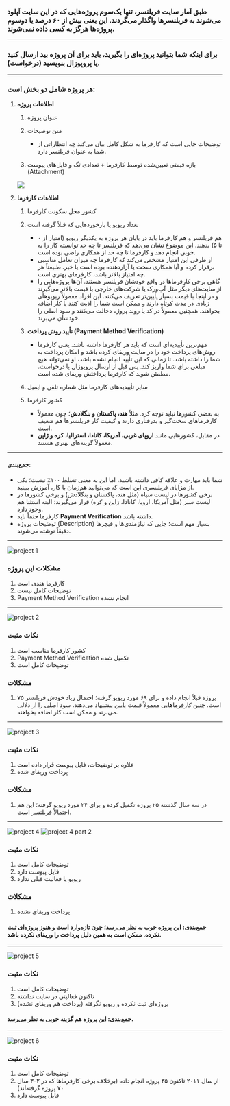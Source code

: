 ### طبق آمار سایت فریلنسر، تنها یک‌سوم پروژه‌هایی که در این سایت آپلود می‌شوند به فریلنسرها واگذار می‌گردند. این یعنی بیش از ۶۰ درصد یا دو‌سوم پروژه‌ها هرگز به کسی داده نمی‌شوند.

---

### برای اینکه شما بتوانید پروژه‌ای را بگیرید، باید برای آن پروژه **بید** ارسال کنید یا **پروپوزال** بنویسید (درخواست).

---

### هر پروژه شامل دو بخش است:

1. **اطلاعات پروژه**

   1. عنوان پروژه
   2. متن توضیحات

      * توضیحات جایی است که کارفرما به شکل کامل بیان می‌کند چه انتظاراتی از شما به عنوان فریلنسر دارد.
   3. بازه قیمتی تعیین‌شده توسط کارفرما + تعدادی تگ و فایل‌های پیوست (Attachment)

   <img src="./public/E1/E1/0.png">

2. **اطلاعات کارفرما**

   1. کشور محل سکونت کارفرما
   2. تعداد ریویو یا بازخوردهایی که قبلاً گرفته است

      * هم فریلنسر و هم کارفرما باید در پایان هر پروژه به یکدیگر ریویو (امتیاز از ۰ تا ۵) بدهند. این موضوع نشان می‌دهد که فریلنسر تا چه حد توانسته کار را به خوبی انجام دهد و کارفرما تا چه حد از همکاری راضی بوده است.
      * از طرفی این امتیاز مشخص می‌کند که کارفرما چه میزان تعامل مناسبی برقرار کرده و آیا همکاری سخت یا آزاردهنده بوده است یا خیر. طبیعتاً هر چه امتیاز بالاتر باشد، کارفرمای بهتری است.
      * گاهی برخی کارفرماها در واقع خودشان فریلنسر هستند. آن‌ها پروژه‌هایی را از سایت‌های دیگر مثل آپ‌ورک یا شرکت‌های خارجی با قیمت بالاتر می‌گیرند و در اینجا با قیمت بسیار پایین‌تر تعریف می‌کنند. این افراد معمولاً ریویوهای زیادی در مدت کوتاه دارند و ممکن است شما را اذیت کنند یا کار اضافه بخواهند. همچنین معمولاً در کد یا روند پروژه دخالت می‌کنند و سود اصلی را خودشان می‌برند.
   3. **تأیید روش پرداخت (Payment Method Verification)**

      * مهم‌ترین تأییدیه‌ای است که باید هر کارفرما داشته باشد. یعنی کارفرما روش‌های پرداخت خود را در سایت وریفای کرده باشد و امکان پرداخت به شما را داشته باشد. تا زمانی که این تأیید انجام نشده باشد، او نمی‌تواند هیچ مبلغی برای شما واریز کند. پس قبل از ارسال پروپوزال یا درخواست، مطمئن شوید که کارفرما پرداختش وریفای شده است.
   4. سایر تأییدیه‌های کارفرما مثل شماره تلفن و ایمیل
   5. کشور کارفرما

      * به بعضی کشورها نباید توجه کرد. مثلاً **هند، پاکستان و بنگلادش**؛ چون معمولاً کارفرماهای سخت‌گیر و بدرفتاری دارند و کیفیت کار فریلنسرها هم ضعیف است.
      * در مقابل، کشورهایی مانند **اروپای غربی، آمریکا، کانادا، استرالیا، کره و ژاپن** معمولاً گزینه‌های بهتری هستند.

---

#### جمع‌بندی:

* شما باید مهارت و علاقه کافی داشته باشید، اما این به معنی تسلط ۱۰۰٪ نیست؛ یکی از مزایای فریلنسری این است که می‌توانید هم‌زمان با کار، آموزش ببینید.
* برخی کشورها در لیست سیاه (مثل هند، پاکستان و بنگلادش) و برخی کشورها در لیست سبز (مثل آمریکا، اروپا، کانادا، ژاپن و کره) قرار می‌گیرند؛ البته استثنا هم وجود دارد.
* کارفرما حتماً باید **Payment Verification** داشته باشد.
* توضیحات پروژه (Description) بسیار مهم است؛ جایی که نیازمندی‌ها و فیچرها دقیقاً نوشته می‌شوند.

---

<img src="./public/E1/1.png" alt="project 1">

### مشکلات این پروژه

1. کارفرما هندی است
2. توضیحات کامل نیست
3. Payment Method Verification انجام نشده

---

<img src="./public/E1/2.png" alt="project 2">

### نکات مثبت

1. کشور کارفرما مناسب است
2. Payment Method Verification تکمیل شده
3. توضیحات کامل است

### مشکلات

1. ۷۵ پروژه قبلاً انجام داده و برای ۶۹ مورد ریویو گرفته؛ احتمال زیاد خودش فریلنسر است. چنین کارفرماهایی معمولاً قیمت پایین پیشنهاد می‌دهند، سود اصلی را از دلالی می‌برند و ممکن است کار اضافه بخواهند.

---

<img src="./public/E1/3.png" alt="project 3">

### نکات مثبت

1. علاوه بر توضیحات، فایل پیوست قرار داده است
2. پرداخت وریفای شده

### مشکلات

1. در سه سال گذشته ۲۵ پروژه تکمیل کرده و برای ۲۴ مورد ریویو گرفته؛ این هم احتمالاً فریلنسر است.

---

<img src="./public/E1/4.png" alt="project 4">  
<img src="./public/E1/4.1.png" alt="project 4 part 2">

### نکات مثبت

1. توضیحات کامل است
2. فایل پیوست دارد
3. ریویو یا فعالیت قبلی ندارد

### مشکلات

1. پرداخت وریفای نشده

#### جمع‌بندی: این پروژه خوب به نظر می‌رسد؛ چون تازه‌وارد است و هنوز پروژه‌ای ثبت نکرده. ممکن است به همین دلیل پرداخت را وریفای نکرده باشد.

---

<img src="./public/E1/5.png" alt="project 5">

### نکات مثبت

1. توضیحات کامل است
2. تاکنون فعالیتی در سایت نداشته
3. پروژه‌ای ثبت نکرده و ریویو نگرفته (پرداخت هم وریفای نشده)

#### جمع‌بندی: این پروژه هم گزینه خوبی به نظر می‌رسد.

---

<img src="./public/E1/6.png" alt="project 6">

### نکات مثبت

1. توضیحات کامل است
2. از سال ۲۰۱۱ تاکنون ۳۵ پروژه انجام داده (برخلاف برخی کارفرماها که در ۲–۳ سال ۷۰ پروژه گرفته‌اند)
3. فایل پیوست دارد